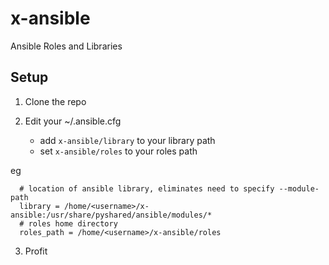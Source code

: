 # x-ansible

Ansible Roles and Libraries

## Setup

1. Clone the repo

2. Edit your ~/.ansible.cfg

    - add `x-ansible/library` to your library path
    - set `x-ansible/roles` to your roles path

  eg

      
      # location of ansible library, eliminates need to specify --module-path
      library = /home/<username>/x-ansible:/usr/share/pyshared/ansible/modules/*
      # roles home directory
      roles_path = /home/<username>/x-ansible/roles

3. Profit
